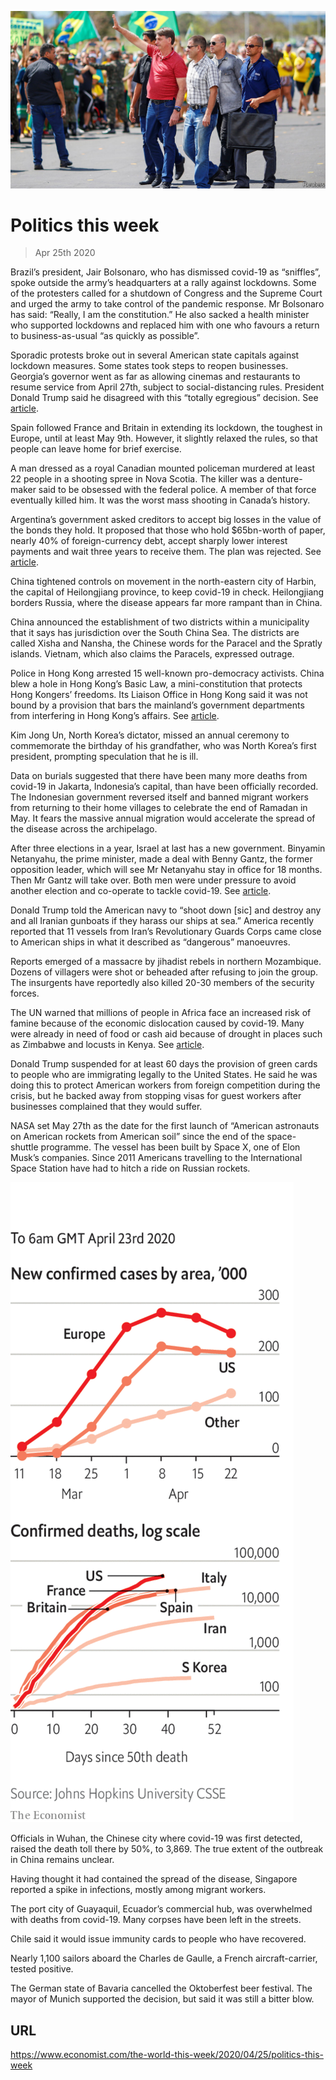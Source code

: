 ![](./images/20200425_WWP001_0.jpg)

# Politics this week

> Apr 25th 2020

Brazil’s president, Jair Bolsonaro, who has dismissed covid-19 as “sniffles”, spoke outside the army’s headquarters at a rally against lockdowns. Some of the protesters called for a shutdown of Congress and the Supreme Court and urged the army to take control of the pandemic response. Mr Bolsonaro has said: “Really, I am the constitution.” He also sacked a health minister who supported lockdowns and replaced him with one who favours a return to business-as-usual “as quickly as possible”. 

Sporadic protests broke out in several American state capitals against lockdown measures. Some states took steps to reopen businesses. Georgia’s governor went as far as allowing cinemas and restaurants to resume service from April 27th, subject to social-distancing rules. President Donald Trump said he disagreed with this “totally egregious” decision. See [article](https://www.economist.com//united-states/2020/04/23/america-begins-easing-restrictions).

Spain followed France and Britain in extending its lockdown, the toughest in Europe, until at least May 9th. However, it slightly relaxed the rules, so that people can leave home for brief exercise.

A man dressed as a royal Canadian mounted policeman murdered at least 22 people in a shooting spree in Nova Scotia. The killer was a denture-maker said to be obsessed with the federal police. A member of that force eventually killed him. It was the worst mass shooting in Canada’s history.

Argentina’s government asked creditors to accept big losses in the value of the bonds they hold. It proposed that those who hold $65bn-worth of paper, nearly 40% of foreign-currency debt, accept sharply lower interest payments and wait three years to receive them. The plan was rejected. See [article](https://www.economist.com//the-americas/2020/04/23/argentinas-make-or-break-moment).

China tightened controls on movement in the north-eastern city of Harbin, the capital of Heilongjiang province, to keep covid-19 in check. Heilongjiang borders Russia, where the disease appears far more rampant than in China.

China announced the establishment of two districts within a municipality that it says has jurisdiction over the South China Sea. The districts are called Xisha and Nansha, the Chinese words for the Paracel and the Spratly islands. Vietnam, which also claims the Paracels, expressed outrage.

Police in Hong Kong arrested 15 well-known pro-democracy activists. China blew a hole in Hong Kong’s Basic Law, a mini-constitution that protects Hong Kongers’ freedoms. Its Liaison Office in Hong Kong said it was not bound by a provision that bars the mainland’s government departments from interfering in Hong Kong’s affairs. See [article](https://www.economist.com//china/2020/04/23/china-moves-to-squeeze-hong-kongs-freedoms).

Kim Jong Un, North Korea’s dictator, missed an annual ceremony to commemorate the birthday of his grandfather, who was North Korea’s first president, prompting speculation that he is ill.

Data on burials suggested that there have been many more deaths from covid-19 in Jakarta, Indonesia’s capital, than have been officially recorded. The Indonesian government reversed itself and banned migrant workers from returning to their home villages to celebrate the end of Ramadan in May. It fears the massive annual migration would accelerate the spread of the disease across the archipelago.

After three elections in a year, Israel at last has a new government. Binyamin Netanyahu, the prime minister, made a deal with Benny Gantz, the former opposition leader, which will see Mr Netanyahu stay in office for 18 months. Then Mr Gantz will take over. Both men were under pressure to avoid another election and co-operate to tackle covid-19. See [article](https://www.economist.com//middle-east-and-africa/2020/04/23/israel-has-a-new-government-at-last).

Donald Trump told the American navy to “shoot down [sic] and destroy any and all Iranian gunboats if they harass our ships at sea.” America recently reported that 11 vessels from Iran’s Revolutionary Guards Corps came close to American ships in what it described as “dangerous” manoeuvres.

Reports emerged of a massacre by jihadist rebels in northern Mozambique. Dozens of villagers were shot or beheaded after refusing to join the group. The insurgents have reportedly also killed 20-30 members of the security forces.

The UN warned that millions of people in Africa face an increased risk of famine because of the economic dislocation caused by covid-19. Many were already in need of food or cash aid because of drought in places such as Zimbabwe and locusts in Kenya. See [article](https://www.economist.com//middle-east-and-africa/2020/04/23/the-race-to-feed-africa-during-a-pandemic).

Donald Trump suspended for at least 60 days the provision of green cards to people who are immigrating legally to the United States. He said he was doing this to protect American workers from foreign competition during the crisis, but he backed away from stopping visas for guest workers after businesses complained that they would suffer.

NASA set May 27th as the date for the first launch of “American astronauts on American rockets from American soil” since the end of the space- shuttle programme. The vessel has been built by Space X, one of Elon Musk’s companies. Since 2011 Americans travelling to the International Space Station have had to hitch a ride on Russian rockets.

![](./images/20200425_WWC007.png)

Officials in Wuhan, the Chinese city where covid-19 was first detected, raised the death toll there by 50%, to 3,869. The true extent of the outbreak in China remains unclear.

Having thought it had contained the spread of the disease, Singapore reported a spike in infections, mostly among migrant workers.

The port city of Guayaquil, Ecuador’s commercial hub, was overwhelmed with deaths from covid-19. Many corpses have been left in the streets.

Chile said it would issue immunity cards to people who have recovered.

Nearly 1,100 sailors aboard the Charles de Gaulle, a French aircraft-carrier, tested positive.

The German state of Bavaria cancelled the Oktoberfest beer festival. The mayor of Munich supported the decision, but said it was still a bitter blow.

## URL

https://www.economist.com/the-world-this-week/2020/04/25/politics-this-week
